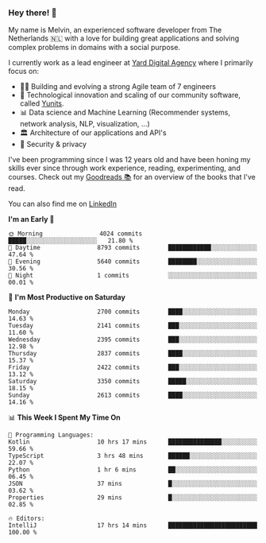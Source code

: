 ### Hey there! 👋

My name is Melvin, an experienced software developer from The Netherlands 🇳🇱 with a love for building great applications and solving complex problems in domains with a social purpose. 

I currently work as a lead engineer at [Yard Digital Agency](https://github.com/yardinternet) where I primarily focus on:

* 👏🏼 Building and evolving a strong Agile team of 7 engineers
* 🚀 Technological innovation and scaling of our community software, called [Yunits](https://www.yunits.com/).
* 📊 Data science and Machine Learning (Recommender systems, network analysis, NLP, visualization, ...)
* 🏛 Architecture of our applications and API's
* 🔐 Security & privacy

I've been programming since I was 12 years old and have been honing my skills ever since through work experience, reading, experimenting, and courses.
Check out my [Goodreads 📚](https://goodreads.com/melvinkoopmans) for an overview of the books that I've read. 

You can also find me on [LinkedIn](https://www.linkedin.com/in/melvinkoopmans)

<!--START_SECTION:waka-->
**I'm an Early 🐤** 

```text
🌞 Morning                4024 commits        █████░░░░░░░░░░░░░░░░░░░░   21.80 % 
🌆 Daytime                8793 commits        ████████████░░░░░░░░░░░░░   47.64 % 
🌃 Evening                5640 commits        ████████░░░░░░░░░░░░░░░░░   30.56 % 
🌙 Night                  1 commits           ░░░░░░░░░░░░░░░░░░░░░░░░░   00.01 % 
```
📅 **I'm Most Productive on Saturday** 

```text
Monday                   2700 commits        ████░░░░░░░░░░░░░░░░░░░░░   14.63 % 
Tuesday                  2141 commits        ███░░░░░░░░░░░░░░░░░░░░░░   11.60 % 
Wednesday                2395 commits        ███░░░░░░░░░░░░░░░░░░░░░░   12.98 % 
Thursday                 2837 commits        ████░░░░░░░░░░░░░░░░░░░░░   15.37 % 
Friday                   2422 commits        ███░░░░░░░░░░░░░░░░░░░░░░   13.12 % 
Saturday                 3350 commits        █████░░░░░░░░░░░░░░░░░░░░   18.15 % 
Sunday                   2613 commits        ████░░░░░░░░░░░░░░░░░░░░░   14.16 % 
```


📊 **This Week I Spent My Time On** 

```text
💬 Programming Languages: 
Kotlin                   10 hrs 17 mins      ███████████████░░░░░░░░░░   59.66 % 
TypeScript               3 hrs 48 mins       ██████░░░░░░░░░░░░░░░░░░░   22.07 % 
Python                   1 hr 6 mins         ██░░░░░░░░░░░░░░░░░░░░░░░   06.45 % 
JSON                     37 mins             █░░░░░░░░░░░░░░░░░░░░░░░░   03.62 % 
Properties               29 mins             █░░░░░░░░░░░░░░░░░░░░░░░░   02.85 % 

🔥 Editors: 
IntelliJ                 17 hrs 14 mins      █████████████████████████   100.00 % 
```


<!--END_SECTION:waka-->
